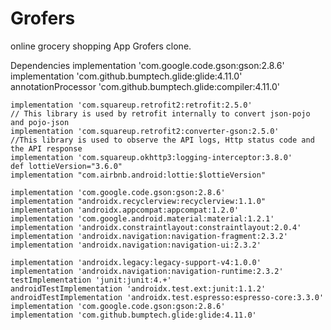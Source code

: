 # Grofers
online grocery shopping App Grofers clone.

Dependencies
 implementation 'com.google.code.gson:gson:2.8.6'
    implementation 'com.github.bumptech.glide:glide:4.11.0'
    annotationProcessor 'com.github.bumptech.glide:compiler:4.11.0'

    implementation 'com.squareup.retrofit2:retrofit:2.5.0'
    // This library is used by retrofit internally to convert json-pojo and pojo-json
    implementation 'com.squareup.retrofit2:converter-gson:2.5.0'
    //This library is used to observe the API logs, Http status code and the API response
    implementation 'com.squareup.okhttp3:logging-interceptor:3.8.0'
    def lottieVersion="3.6.0"
    implementation "com.airbnb.android:lottie:$lottieVersion"
   
    implementation 'com.google.code.gson:gson:2.8.6'
    implementation "androidx.recyclerview:recyclerview:1.1.0"
    implementation 'androidx.appcompat:appcompat:1.2.0'
    implementation 'com.google.android.material:material:1.2.1'
    implementation 'androidx.constraintlayout:constraintlayout:2.0.4'
    implementation 'androidx.navigation:navigation-fragment:2.3.2'
    implementation 'androidx.navigation:navigation-ui:2.3.2'

    implementation 'androidx.legacy:legacy-support-v4:1.0.0'
    implementation 'androidx.navigation:navigation-runtime:2.3.2'
    testImplementation 'junit:junit:4.+'
    androidTestImplementation 'androidx.test.ext:junit:1.1.2'
    androidTestImplementation 'androidx.test.espresso:espresso-core:3.3.0'
    implementation 'com.google.code.gson:gson:2.8.6'
    implementation 'com.github.bumptech.glide:glide:4.11.0'
